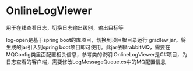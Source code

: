 # OnlineLogViewer
用于在线查看日志，切换日志输出级别，输出目标等

log-open是基于spring boot的库项目，切换到项目根目录运行 gradlew jar。将生成的jar引入到spring boot项目即可使用。此jar依赖rabbitMQ，需要在MQConfig类里面配置相关信息，参考类的说明
OnlineLogViewer是C#项目，为日志查看的客户端，需要修改LogMessageQueue.cs中的MQ配置信息